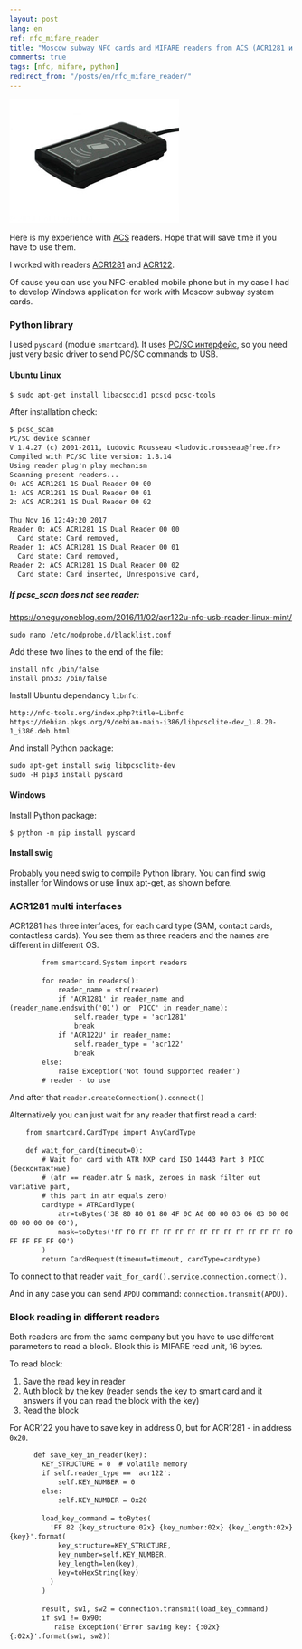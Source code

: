```yaml
---
layout: post
lang: en
ref: nfc_mifare_reader
title: "Moscow subway NFC cards and MIFARE readers from ACS (ACR1281 и ACR122)"
comments: true
tags: [nfc, mifare, python]
redirect_from: "/posts/en/nfc_mifare_reader/"
---
```


![](/images/acr1281.jpg)

Here is my experience with [ACS](https://www.acs.com.hk) readers.
Hope that will save time if you have to use them.

I worked with readers [ACR1281](https://www.acs.com.hk/en/products/397/acr1281u-c2-card-uid-reader/)
and [ACR122](https://www.acs.com.hk/en/products/3/acr122u-usb-nfc-reader/).

Of cause you can use you NFC-enabled mobile phone but in my case I had to develop
Windows application for work with Moscow subway system cards.

### Python library

I used `pyscard` (module `smartcard`).
It uses [PC/SC интерфейс](https://ru.wikipedia.org/wiki/PC/SC), 
so you need just very basic driver to send PC/SC commands to USB.

#### Ubuntu Linux

    $ sudo apt-get install libacsccid1 pcscd pcsc-tools

After installation check:

    $ pcsc_scan
    PC/SC device scanner
    V 1.4.27 (c) 2001-2011, Ludovic Rousseau <ludovic.rousseau@free.fr>
    Compiled with PC/SC lite version: 1.8.14
    Using reader plug'n play mechanism
    Scanning present readers...
    0: ACS ACR1281 1S Dual Reader 00 00
    1: ACS ACR1281 1S Dual Reader 00 01
    2: ACS ACR1281 1S Dual Reader 00 02
    
    Thu Nov 16 12:49:20 2017
    Reader 0: ACS ACR1281 1S Dual Reader 00 00
      Card state: Card removed, 
    Reader 1: ACS ACR1281 1S Dual Reader 00 01
      Card state: Card removed, 
    Reader 2: ACS ACR1281 1S Dual Reader 00 02
      Card state: Card inserted, Unresponsive card, 

##### If pcsc_scan does not see reader:

https://oneguyoneblog.com/2016/11/02/acr122u-nfc-usb-reader-linux-mint/

    sudo nano /etc/modprobe.d/blacklist.conf

Add these two lines to the end of the file:

    install nfc /bin/false
    install pn533 /bin/false

Install Ubuntu dependancy `libnfc`:

    http://nfc-tools.org/index.php?title=Libnfc
    https://debian.pkgs.org/9/debian-main-i386/libpcsclite-dev_1.8.20-1_i386.deb.html
    
And install Python package:

    sudo apt-get install swig libpcsclite-dev 
    sudo -H pip3 install pyscard

#### Windows

Install Python package:

    $ python -m pip install pyscard
    
#### Install swig

Probably you need [swig](http://www.swig.org/) to compile Python library.
You can find swig installer for Windows or use linux apt-get, as shown before.

### ACR1281 multi interfaces

ACR1281 has three interfaces, for each card type
(SAM, contact cards, contactless cards). You see them as three readers and the names
are different in different OS.

            from smartcard.System import readers
            
            for reader in readers():
                reader_name = str(reader)
                if 'ACR1281' in reader_name and (reader_name.endswith('01') or 'PICC' in reader_name):
                    self.reader_type = 'acr1281'
                    break
                if 'ACR122U' in reader_name:
                    self.reader_type = 'acr122'
                    break
            else:
                raise Exception('Not found supported reader')
            # reader - to use
            
And after that `reader.createConnection().connect()`

Alternatively you can just wait for any reader that first read a card:

        from smartcard.CardType import AnyCardType

        def wait_for_card(timeout=0):
            # Wait for card with ATR NXP card ISO 14443 Part 3 PICC (бесконтактные)
            # (atr == reader.atr & mask, zeroes in mask filter out variative part, 
            # this part in atr equals zero)
            cardtype = ATRCardType(
                atr=toBytes('3B 80 80 01 80 4F 0C A0 00 00 03 06 03 00 00 00 00 00 00 00'),
                mask=toBytes('FF F0 FF FF FF FF FF FF FF FF FF FF FF FF F0 FF FF FF FF 00')
            )
            return CardRequest(timeout=timeout, cardType=cardtype)
            
To connect to that reader `wait_for_card().service.connection.connect()`.

And in any case you can send `APDU` command: `connection.transmit(APDU)`.
            
### Block reading in different readers

Both readers are from the same company but you have to use different parameters to read a block.
Block this is MIFARE read unit, 16 bytes.

To read block:
1. Save the read key in reader
1. Auth block by the key (reader sends the key to smart card and it answers if you
can read the block with the key)
1. Read the block

For ACR122 you have to save key in address 0, but for ACR1281 - in address `0x20`.

          def save_key_in_reader(key):
            KEY_STRUCTURE = 0  # volatile memory
            if self.reader_type == 'acr122':
                self.KEY_NUMBER = 0
            else:
                self.KEY_NUMBER = 0x20
                
            load_key_command = toBytes(
              'FF 82 {key_structure:02x} {key_number:02x} {key_length:02x} {key}'.format(
                key_structure=KEY_STRUCTURE,
                key_number=self.KEY_NUMBER,
                key_length=len(key),
                key=toHexString(key)
              )
            )
            
            result, sw1, sw2 = connection.transmit(load_key_command)
            if sw1 != 0x90:
               raise Exception('Error saving key: {:02x} {:02x}'.format(sw1, sw2))


